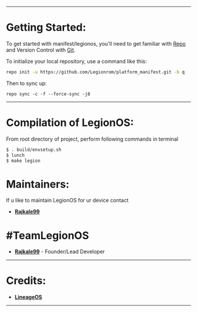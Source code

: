 ---------------------------------------------------------------------------------------
 Getting Started:
 ==============

To get started with manifest/legionos, you'll need to get familiar with [Repo](https://source.android.com/source/using-repo.html) and Version Control with [Git](https://source.android.com/source/version-control.html).

To initialize your local repository, use a command like this:

```bash
repo init -u https://github.com/Legionrom/platform_manifest.git -b q

```

Then to sync up:

```
repo sync -c -f --force-sync -j8
```

---------------------------------------------------------------------------------------
 Compilation of  LegionOS:
 ==================

From root directory of project, perform following commands in terminal

```bash
$ . build/envsetup.sh
$ lunch
$ make legion
```


 Maintainers:
 ================

 If u like to maintain LegionOS for ur device contact
 * [**Rajkale99**](https://t.me/rajkale99)
 

 #TeamLegionOS
 ===============

 * [**Rajkale99**](https://t.me/rajkale99) - Founder/Lead Developer
  
---------------------------------------------------------------------------------------
 Credits:
 =======

 * [**LineageOS**](https://github.com/LineageOS)
 

---------------------------------------------------------------------------------------
